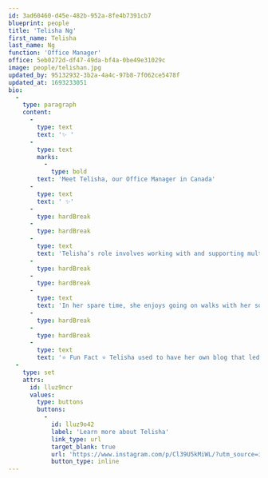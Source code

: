```yaml
---
id: 3ad60460-d45e-482b-952a-8fe4b7391cb7
blueprint: people
title: 'Telisha Ng'
first_name: Telisha
last_name: Ng
function: 'Office Manager'
office: 5eb0272d-df47-49da-bf4a-0be49e31029c
image: people/telishan.jpg
updated_by: 95132932-3b2a-4a4c-97b8-7f062ce5478f
updated_at: 1693233051
bio:
  -
    type: paragraph
    content:
      -
        type: text
        text: '✨ '
      -
        type: text
        marks:
          -
            type: bold
        text: 'Meet Telisha, our Office Manager in Canada'
      -
        type: text
        text: ' ✨'
      -
        type: hardBreak
      -
        type: hardBreak
      -
        type: text
        text: 'Telisha’s role involves working with and supporting multiple stakeholders across our global business.'
      -
        type: hardBreak
      -
        type: hardBreak
      -
        type: text
        text: 'In her spare time, she enjoys going on walks with her son, thinking about creative ways to make her home cosier with new décor, and adding new items to her Amazon shopping cart! 🛍️'
      -
        type: hardBreak
      -
        type: hardBreak
      -
        type: text
        text: '⭐ Fun Fact ⭐ Telisha used to have her own blog that led her to participate in campaigns for national brands and even gain a freelance writing opportunity for a digital magazine! ✍️'
  -
    type: set
    attrs:
      id: lluz9ncr
      values:
        type: buttons
        buttons:
          -
            id: lluz9o42
            label: 'Learn more about Telisha'
            link_type: url
            target_blank: true
            url: 'https://www.instagram.com/p/Cl39U5kMiWL/?utm_source=ig_web_copy_link&igshid=MzRlODBiNWFlZA=='
            button_type: inline
---
```

